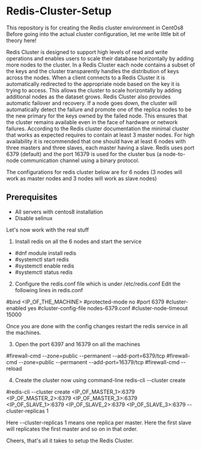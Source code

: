 # Redis-Cluster-Setup
This repository is for creating the Redis cluster environment in CentOs8
Before going into the actual cluster configuration, let me write little bit of theory here!

Redis Cluster is designed to support high levels of read and write operations and enables users to scale their database horizontally by adding more nodes to the cluster. In a Redis Cluster each node contains a subset of the keys and the cluster transparently handles the distribution of keys across the nodes. When a client connects to a Redis Cluster it is automatically redirected to the appropriate node based on the key it is trying to access. This allows the cluster to scale horizontally by adding additional nodes as the dataset grows. Redis Cluster also provides automatic failover and recovery. If a node goes down, the cluster will automatically detect the failure and promote one of the replica nodes to be the new primary for the keys owned by the failed node. This ensures that the cluster remains available even in the face of hardware or network failures. According to the Redis cluster documentation the minimal cluster that works as expected requires to contain at least 3 master nodes. For high availability it is recommended that one should have at least 6 nodes with three masters and three slaves, each master having a slave. Redis uses port 6379 (default) and the port 16379 is used for the cluster bus (a node-to-node communication channel using a binary protocol.

The configurations for redis cluster below are for 6 nodes (3 nodes will work as master nodes and 3 nodes will work as slave nodes)

## Prerequisites
* All servers with centos8 installation 
* Disable selinux

Let's now work with the real stuff

1) Install redis on all the 6 nodes and start the service

* #dnf module install redis
* #systemctl start redis
* #systemctl enable redis
* #systemctl status redis

2) Configure the redis.conf file which is under /etc/redis.conf
Edit the following lines in redis.conf

#bind  <IP_OF_THE_MACHINE>
#protected-mode no
#port 6379
#cluster-enabled yes
#cluster-config-file nodes-6379.conf
#cluster-node-timeout 15000

Once you are done with the config changes restart the redis service in all the machines.

3) Open the port 6397 and 16379 on all the machines

#firewall-cmd --zone=public --permanent --add-port=6379/tcp 
#firewall-cmd --zone=public --permanent --add-port=16379/tcp 
#firewall-cmd --reload

4) Create the cluster now using command-line redis-cli --cluster create

#redis-cli --cluster create <IP_OF_MASTER_1>:6379 <IP_OF_MASTER_2>:6379 <IP_OF_MASTER_3>:6379 <IP_OF_SLAVE_1>:6379 <IP_OF_SLAVE_2>:6379 <IP_OF_SLAVE_3>:6379 --cluster-replicas 1

Here --cluster-replicas 1 means one replica per master. Here the first slave will replicates the first master and so on in that order.

Cheers, that's all it takes to setup the Redis Cluster.

